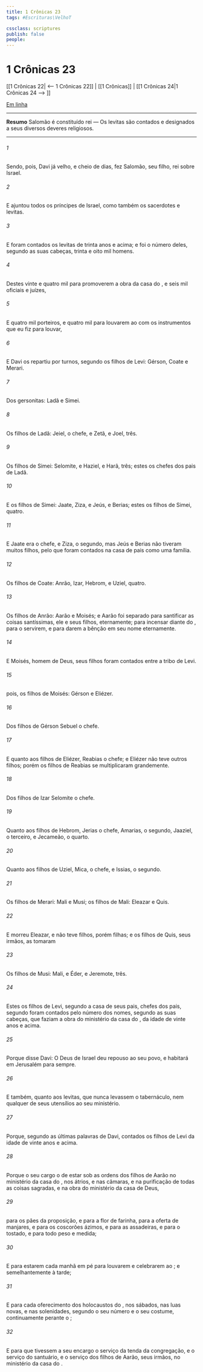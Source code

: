 ```yaml
---
title: 1 Crônicas 23
tags: #Escrituras\VelhoT

cssclass: scriptures
publish: false
people:
---
```


# 1 Crônicas 23
[[1 Crônicas 22| <-- 1 Crônicas 22]] | [[1 Crônicas]] | [[1 Crônicas 24|1 Crônicas 24 --> ]]

[Em linha](https://churchofjesuschrist.org/study/scriptures/ot/1-chr/23?lang=por)

---
__Resumo__
Salomão é constituído rei — Os levitas são contados e designados a seus diversos deveres religiosos.

---
###### 1 
Sendo, pois, Davi já velho, e cheio de dias, fez Salomão, seu filho, rei sobre Israel.

###### 2 
E ajuntou todos os príncipes de Israel, como também os sacerdotes e levitas.

###### 3 
E foram contados os levitas de trinta anos e acima; e foi o número deles, segundo as suas cabeças, trinta e oito mil homens.

###### 4 
Destes  vinte e quatro mil para promoverem a obra da casa do , e seis mil oficiais e juízes,

###### 5 
E quatro mil porteiros, e quatro mil para louvarem ao  com os instrumentos que eu fiz para  louvar, 

###### 6 
E Davi os repartiu por turnos, segundo os filhos de Levi: Gérson, Coate e Merari.

###### 7 
Dos gersonitas: Ladã e Simei.

###### 8 
Os filhos de Ladã: Jeiel, o chefe, e Zetã, e Joel, três.

###### 9 
Os filhos de Simei: Selomite, e Haziel, e Harã, três; estes  os chefes dos pais de Ladã.

###### 10 
E os filhos de Simei: Jaate, Ziza, e Jeús, e Berias; estes  os filhos de Simei, quatro.

###### 11 
E Jaate era o chefe, e Ziza, o segundo, mas Jeús e Berias não tiveram muitos filhos, pelo que foram contados na casa de  pais como uma  família.

###### 12 
Os filhos de Coate: Anrão, Izar, Hebrom, e Uziel, quatro.

###### 13 
Os filhos de Anrão: Aarão e Moisés; e Aarão foi separado para santificar as coisas santíssimas, ele e seus filhos, eternamente; para incensar diante do , para o servirem, e para darem a bênção em seu nome eternamente.

###### 14 
E  Moisés, homem de Deus, seus filhos foram contados entre a tribo de Levi.

###### 15 
 pois, os filhos de Moisés: Gérson e Eliézer.

###### 16 
Dos filhos de Gérson  Sebuel o chefe.

###### 17 
E quanto aos filhos de Eliézer,  Reabias o chefe; e Eliézer não teve outros filhos; porém os filhos de Reabias se multiplicaram grandemente.

###### 18 
Dos filhos de Izar  Selomite o chefe.

###### 19 
Quanto aos filhos de Hebrom,  Jerias o chefe, Amarias, o segundo, Jaaziel, o terceiro, e Jecameão, o quarto.

###### 20 
Quanto aos filhos de Uziel, Mica, o chefe, e Issias, o segundo.

###### 21 
Os filhos de Merari: Mali e Musi; os filhos de Mali: Eleazar e Quis.

###### 22 
E morreu Eleazar, e não teve filhos, porém filhas; e os filhos de Quis, seus irmãos, as tomaram 

###### 23 
Os filhos de Musi: Mali, e Éder, e Jeremote, três.

###### 24 
Estes  os filhos de Levi, segundo a casa de seus pais, chefes dos pais, segundo foram contados pelo número dos nomes, segundo as suas cabeças, que faziam a obra do ministério da casa do , da idade de vinte anos e acima.

###### 25 
Porque disse Davi: O  Deus de Israel deu repouso ao seu povo, e habitará em Jerusalém para sempre.

###### 26 
E também, quanto aos levitas, que nunca  levassem o tabernáculo, nem qualquer de seus utensílios  ao seu ministério.

###### 27 
Porque, segundo as últimas palavras de Davi,  contados os filhos de Levi da idade de vinte anos e acima.

###### 28 
Porque o seu cargo  o de estar sob as ordens dos filhos de Aarão no ministério da casa do , nos átrios, e nas câmaras, e na purificação de todas as coisas sagradas, e na obra do ministério da casa de Deus,

###### 29 
 para os pães da proposição, e para a flor de farinha, para a oferta de manjares, e para os coscorões ázimos, e para as assadeiras, e para o tostado, e para todo peso e medida;

###### 30 
E para estarem cada manhã em pé para louvarem e celebrarem ao ; e semelhantemente à tarde;

###### 31 
E para cada oferecimento dos holocaustos do , nos sábados, nas luas novas, e nas solenidades, segundo o seu número e o seu costume, continuamente perante o ;

###### 32 
E para que tivessem a seu encargo o serviço da tenda da congregação, e o serviço do santuário, e o serviço dos filhos de Aarão, seus irmãos, no ministério da casa do .

